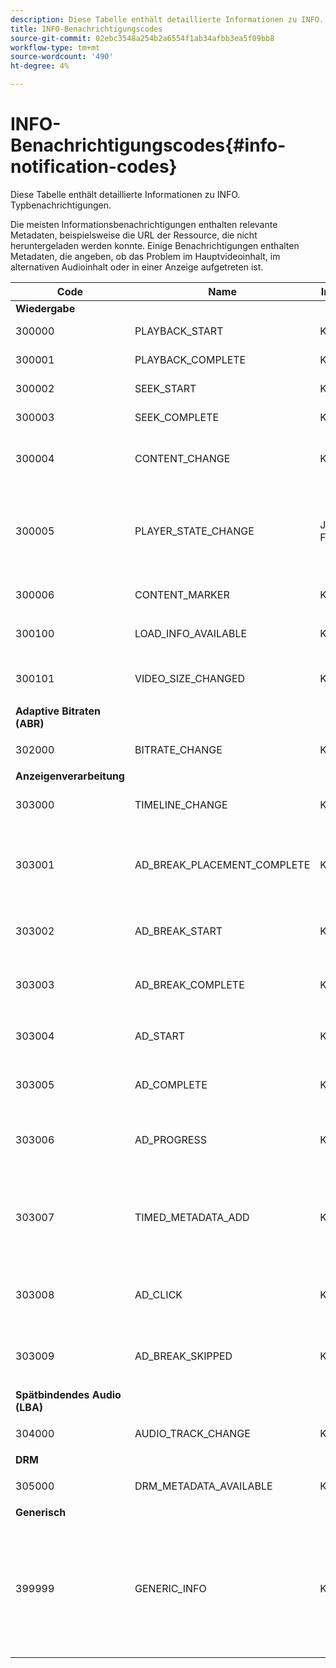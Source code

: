 ```yaml
---
description: Diese Tabelle enthält detaillierte Informationen zu INFO. Typbenachrichtigungen.
title: INFO-Benachrichtigungscodes
source-git-commit: 02ebc3548a254b2a6554f1ab34afbb3ea5f09bb8
workflow-type: tm+mt
source-wordcount: '490'
ht-degree: 4%

---
```


# INFO-Benachrichtigungscodes{#info-notification-codes}

Diese Tabelle enthält detaillierte Informationen zu INFO. Typbenachrichtigungen.

<!--<a id="section_ED4302E363AE48CBA2C3E0B71AE612D8"></a>-->

Die meisten Informationsbenachrichtigungen enthalten relevante Metadaten, beispielsweise die URL der Ressource, die nicht heruntergeladen werden konnte. Einige Benachrichtigungen enthalten Metadaten, die angeben, ob das Problem im Hauptvideoinhalt, im alternativen Audioinhalt oder in einer Anzeige aufgetreten ist.

<table frame="all" colsep="1" rowsep="1" id="table_503463046E764A87B10EB5D8B294EB23"> 
 <thead> 
  <tr rowsep="1"> 
   <th colname="1" class="entry"> Code </th> 
   <th colname="2" class="entry"> Name </th> 
   <th colname="3" class="entry"> Innen-Benachrichtigung </th> 
   <th colname="4" class="entry"> Metadatenschlüssel </th> 
   <th colname="5" class="entry"> Kommentare </th> 
  </tr> 
 </thead>
 <tbody> 
  <tr rowsep="1"> 
   <td colname="1"><b>Wiedergabe</b> </td> 
   <td colname="2"> </td> 
   <td colname="3"> </td> 
   <td colname="4"> </td> 
   <td colname="5"> </td> 
  </tr> 
  <tr rowsep="1"> 
   <td colname="1"><span class="codeph"> 300000 </span> </td> 
   <td colname="2"><span class="codeph"> PLAYBACK_START </span> </td> 
   <td colname="3"> Keines </td> 
   <td colname="4"> Keines </td> 
   <td colname="5"> Die Wiedergabe wurde gestartet. </td> 
  </tr> 
  <tr rowsep="1"> 
   <td colname="1"><span class="codeph"> 300001 </span> </td> 
   <td colname="2"><span class="codeph"> PLAYBACK_COMPLETE </span> </td> 
   <td colname="3"> Keines </td> 
   <td colname="4"> Keines </td> 
   <td colname="5"> Die Wiedergabe ist abgeschlossen. </td> 
  </tr> 
  <tr rowsep="1"> 
   <td colname="1"><span class="codeph"> 300002 </span> </td> 
   <td colname="2"><span class="codeph"> SEEK_START </span> </td> 
   <td colname="3"> Keines </td> 
   <td colname="4"><span class="codeph"> SEEK_TIME</span> </td> 
   <td colname="5"> Ein Suchvorgang wurde eingeleitet. </td> 
  </tr> 
  <tr rowsep="1"> 
   <td colname="1"><span class="codeph"> 300003 </span> </td> 
   <td colname="2"><span class="codeph"> SEEK_COMPLETE </span> </td> 
   <td colname="3"> Keines </td> 
   <td colname="4"><span class="codeph"> SEEK_TIME</span> </td> 
   <td colname="5"> Ein Suchvorgang ist abgeschlossen. </td> 
  </tr> 
  <tr rowsep="1"> 
   <td colname="1"><span class="codeph"> 300004 </span> </td> 
   <td colname="2"><span class="codeph"> CONTENT_CHANGE </span> </td> 
   <td colname="3"> Keines </td> 
   <td colname="4"> <span class="codeph"> CONTENT_ID</span> <span class="codeph"> CURRENT_MEDIA_TIME</span> </td> 
   <td colname="5"> Die aktuelle Wiedergabezeit hat den Rand zwischen Haupt- und Alternativinhalt überschritten. </td> 
  </tr> 
  <tr rowsep="1"> 
   <td colname="1"><span class="codeph"> 300005 </span> </td> 
   <td colname="2"><span class="codeph"> PLAYER_STATE_CHANGE </span> </td> 
   <td colname="3"> <p>Jede FEHLERbenachrichtigung. </p> </td> 
   <td colname="4"><span class="codeph"> STAND </span> </td> 
   <td colname="5"> Der Player-Status hat sich geändert. Wenn der Status FEHLER ist, ist die innere Benachrichtigung das Fehlerbenachrichtigungsobjekt, das den Wechsel zum FEHLER-Status ausgelöst hat. </td> 
  </tr> 
  <tr rowsep="1"> 
   <td colname="1"><span class="codeph"> 300006 </span> </td> 
   <td colname="2"><span class="codeph"> CONTENT_MARKER </span> </td> 
   <td colname="3"> <p>Keines </p> </td> 
   <td colname="4"><span class="codeph"> CONTENT_ID CURRENT_MEDIA_TIME </span> </td> 
   <td colname="5"> Inhaltsmarkierung empfangen. </td> 
  </tr> 
  <tr rowsep="1"> 
   <td colname="1"><span class="codeph"> 300100 </span> </td> 
   <td colname="2"><span class="codeph"> LOAD_INFO_AVAILABLE </span> </td> 
   <td colname="3"> <p>Keines </p> </td> 
   <td colname="4"> <span class="codeph"> FRAGMENT_URL</span> <span class="codeph"> FRAGMENT_SIZE</span> <span class="codeph"> FRAGMENT_DOWNLOAD_DURATION</span> <span class="codeph"> PERIOD_INDEX</span> </td> 
   <td colname="5"> Enthält Informationen zur Art und Weise, wie Videosegmente heruntergeladen werden. </td> 
  </tr> 
  <tr rowsep="1"> 
   <td colname="1"><span class="codeph"> 300101 </span> </td> 
   <td colname="2"><span class="codeph"> VIDEO_SIZE_CHANGED </span> </td> 
   <td colname="3"> <p>Keines </p> </td> 
   <td colname="4"> <span class="codeph"> HÖHE</span> <p><span class="codeph"> BREITE</span> </p> </td> 
   <td colname="5"> Die Größe des Videowiedergabefensters hat sich geändert. </td> 
  </tr> 
  <tr rowsep="1"> 
   <td colname="1"><b>Adaptive Bitraten (ABR)</b> </td> 
   <td colname="2"> </td> 
   <td colname="3"> </td> 
   <td colname="4"> </td> 
   <td colname="5"> </td> 
  </tr> 
  <tr rowsep="1"> 
   <td colname="1"><span class="codeph"> 302000 </span> </td> 
   <td colname="2"><span class="codeph"> BITRATE_CHANGE </span> </td> 
   <td colname="3"> <p>Keines </p> </td> 
   <td colname="4"><span class="codeph"> BITRATE </span><span class="codeph"> CURRENT_MEDIA_TIME </span> </td> 
   <td colname="5"> Die Bitrate des Videos hat sich geändert. </td> 
  </tr> 
  <tr rowsep="1"> 
   <td colname="1"><b>Anzeigenverarbeitung</b> </td> 
   <td colname="2"> </td> 
   <td colname="3"> </td> 
   <td colname="4"> </td> 
   <td colname="5"> </td> 
  </tr> 
  <tr rowsep="1"> 
   <td colname="1"><span class="codeph"> 303000 </span> </td> 
   <td colname="2"><span class="codeph"> TIMELINE_CHANGE </span> </td> 
   <td colname="3"> <p>Keines </p> </td> 
   <td colname="4"><span class="codeph"> CONTENT_ID </span><span class="codeph"> PERIOD_INDEX </span> </td> 
   <td colname="5"> Die Timeline wurde geändert (z. B. wurden alternative Inhalte hinzugefügt oder entfernt). </td> 
  </tr> 
  <tr rowsep="1"> 
   <td colname="1"><span class="codeph"> 303001 </span> </td> 
   <td colname="2"><span class="codeph"> AD_BREAK_PLACEMENT_COMPLETE </span> </td> 
   <td colname="3"> <p>Keines </p> </td> 
   <td colname="4"> <span class="codeph"> PROPOSED_AD_BREAK</span> <span class="codeph"> ACCEPTED_AD_BREAK</span> </td> 
   <td colname="5"> Eine geplante Werbeunterbrechung wurde von <code>primetime-sdk-name</code> und (vollständig oder nur teilweise) auf der Wiedergabescheitleiste platziert werden. </td> 
  </tr> 
  <tr rowsep="1"> 
   <td colname="1"><span class="codeph"> 303002 </span> </td> 
   <td colname="2"><span class="codeph"> AD_BREAK_START </span> </td> 
   <td colname="3"> <p>Keines </p> </td> 
   <td colname="4"><span class="codeph"> AD_BREAK </span> </td> 
   <td colname="5"> Die Wiedergabe einer bestimmten Werbeunterbrechung wurde gestartet. </td> 
  </tr> 
  <tr rowsep="1"> 
   <td colname="1"><span class="codeph"> 303003 </span> </td> 
   <td colname="2"><span class="codeph"> AD_BREAK_COMPLETE </span> </td> 
   <td colname="3"> <p>Keines </p> </td> 
   <td colname="4"><span class="codeph"> AD_BREAK </span> </td> 
   <td colname="5"> Die Wiedergabe einer bestimmten Werbeunterbrechung wurde abgeschlossen. </td> 
  </tr> 
  <tr rowsep="1"> 
   <td colname="1"><span class="codeph"> 303004 </span> </td> 
   <td colname="2"><span class="codeph"> AD_START </span> </td> 
   <td colname="3"> <p>Keines </p> </td> 
   <td colname="4"> <span class="codeph"> AD_BREAK</span> <p><span class="codeph"> AD</span> </p> </td> 
   <td colname="5"> Die Wiedergabe einer bestimmten Anzeige wurde gestartet. </td> 
  </tr> 
  <tr rowsep="1"> 
   <td colname="1"><span class="codeph"> 303005 </span> </td> 
   <td colname="2"><span class="codeph"> AD_COMPLETE </span> </td> 
   <td colname="3"> <p>Keines </p> </td> 
   <td colname="4"> <span class="codeph"> AD_BREAK</span> <p><span class="codeph"> AD</span> </p> </td> 
   <td colname="5"> Die Wiedergabe einer bestimmten Anzeige ist abgeschlossen. </td> 
  </tr> 
  <tr rowsep="1"> 
   <td colname="1"><span class="codeph"> 303006 </span> </td> 
   <td colname="2"><span class="codeph"> AD_PROGRESS </span> </td> 
   <td colname="3"> <p>Keines </p> </td> 
   <td colname="4"> <span class="codeph"> AD_BREAK</span> <p><span class="codeph"> AD</span> </p> <span class="codeph"> FORTSCHRITT</span> </td> 
   <td colname="5"> Die Wiedergabe einer bestimmten Anzeige hat einen bestimmten Prozentsatz dieser Anzeige erreicht. </td> 
  </tr> 
  <tr rowsep="1"> 
   <td colname="1"><span class="codeph"> 303007 </span> </td> 
   <td colname="2"><span class="codeph"> TIMED_METADATA_ADD </span> </td> 
   <td colname="3"> <p>Keines </p> </td> 
   <td colname="4"> <span class="codeph"> TYP</span> <p><span class="codeph"> ID</span> </p> <span class="codeph"> NAME</span> <p><span class="codeph"> ZEIT</span> </p> </td> 
   <td colname="5"> Im Manifest wurden neue zeitgesteuerte Metadaten entdeckt. </td> 
  </tr> 
  <tr rowsep="1"> 
   <td colname="1"><span class="codeph"> 303008 </span> </td> 
   <td colname="2"><span class="codeph"> AD_CLICK </span> </td> 
   <td colname="3"> <p>Keines </p> </td> 
   <td colname="4"> <span class="codeph"> AD_BREAK</span> <p><span class="codeph"> AD</span> </p> <span class="codeph"> AD_CLICK</span> </td> 
   <td colname="5"> Gibt Informationen zu einer Anzeige zurück, auf die der Benutzer geklickt hat. </td> 
  </tr> 
  <tr rowsep="1"> 
   <td colname="1"><span class="codeph"> 303009</span> </td> 
   <td colname="2"><span class="codeph"> AD_BREAK_SKIPPED</span> </td> 
   <td colname="3"> <p>Keines </p> </td> 
   <td colname="4"> <span class="codeph"> AD_BREAK</span> <p><span class="codeph"> AD</span> </p> <span class="codeph"> AD_CLICK</span> </td> 
   <td colname="5"> Eine Werbeunterbrechung wurde übersprungen. </td> 
  </tr> 
  <tr rowsep="1"> 
   <td colname=""><b>Spätbindendes Audio (LBA)</b> </td> 
   <td colname="2"> </td> 
   <td colname="3"> </td> 
   <td colname="4"> </td> 
   <td colname="5"> </td> 
  </tr> 
  <tr rowsep="1"> 
   <td colname="1"><span class="codeph"> 304000 </span> </td> 
   <td colname="2"><span class="codeph"> AUDIO_TRACK_CHANGE </span> </td> 
   <td colname="3"> <p>Keines </p> </td> 
   <td colname="4"><span class="codeph"> TRACK_ID </span><span class="codeph"> CURRENT_MEDIA_TIME </span> </td> 
   <td colname="5"> Der Audio-Track hat sich geändert. </td> 
  </tr> 
  <tr rowsep="1"> 
   <td colname="1"><b>DRM</b> </td> 
   <td colname="2"> </td> 
   <td colname="3"> </td> 
   <td colname="4"> </td> 
   <td colname="5"> </td> 
  </tr> 
  <tr rowsep="1"> 
   <td colname="1"><span class="codeph"> 305000 </span> </td> 
   <td colname="2"><span class="codeph"> DRM_METADATA_AVAILABLE </span> </td> 
   <td colname="3"> <p>Keines </p> </td> 
   <td colname="4"><span class="codeph"> PREFETCH_TIMESTAMP </span> </td> 
   <td colname="5"> Es sind neue DRM-Daten verfügbar. </td> 
  </tr> 
  <tr rowsep="1"> 
   <td colname="1"><b>Generisch</b> </td> 
   <td colname="2"> </td> 
   <td colname="3"> </td> 
   <td colname="4"> </td> 
   <td colname="5"> </td> 
  </tr> 
  <tr rowsep="0"> 
   <td colname="1"><span class="codeph"> 399999 </span> </td> 
   <td colname="2"><span class="codeph"> GENERIC_INFO </span> </td> 
   <td colname="3"> <p>Keines </p> </td> 
   <td colname="4"> <p>Keines </p> </td> 
   <td colname="5"> <p>Markiert ein allgemeines Informationsereignis. Nicht tatsächlich von TVSDK ausgestellt. Es ist nur eine Markierung für das Ende des numerischen Codes, der TVSDK-Informationsereignissen entspricht. </p> </td> 
  </tr> 
 </tbody> 
</table>
